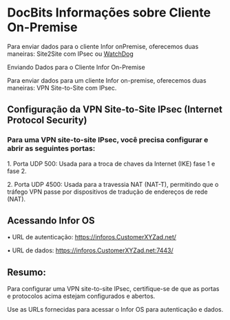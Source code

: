 # DocBits Informações sobre Cliente On-Premise

Para enviar dados para o cliente Infor onPremise, oferecemos duas maneiras: Site2Site com IPsec ou [WatchDog](broken-reference)

Enviando Dados para o Cliente Infor On-Premise

Para enviar dados para um cliente Infor on-premise, oferecemos duas maneiras: VPN Site-to-Site com IPsec.

## Configuração da VPN Site-to-Site IPsec (Internet Protocol Security)

### Para uma VPN site-to-site IPsec, você precisa configurar e abrir as seguintes portas:

1\. Porta UDP 500: Usada para a troca de chaves da Internet (IKE) fase 1 e fase 2.

2\. Porta UDP 4500: Usada para a travessia NAT (NAT-T), permitindo que o tráfego VPN passe por dispositivos de tradução de endereços de rede (NAT).

## Acessando Infor OS

• URL de autenticação: https://inforos.CustomerXYZad.net/

• URL de dados: https://inforos.CustomerXYZad.net:7443/

## Resumo:

Para configurar uma VPN site-to-site IPsec, certifique-se de que as portas e protocolos acima estejam configurados e abertos.

Use as URLs fornecidas para acessar o Infor OS para autenticação e dados.
